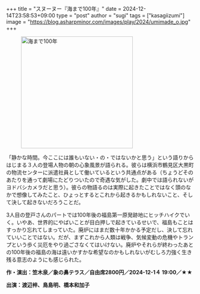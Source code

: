 +++
title = "スヌーヌー『海まで100年』"
date = 2024-12-14T23:58:53+09:00
type = "post"
author = "sugi"
tags = ["kasagiizumi"]
image = "https://blog.asharpminor.com/images/play/2024/umimade_o.jpg"
+++
<figure class="alignleft"><img src="/images/play/2024/umimade_o.jpg" alt="海まで100年" style="width: 300px !important;"></figure>

「静かな時間。今ここには誰もいない・の・ではないかと思う」という語りからはじまる３人の登場人物の朝の心象風景が語られる。彼らは横浜市鶴見区大黒町の物流センターに派遣社員として働いているという共通点がある（ちょうどそのあたりを通って劇場にたどりついたので奇遇な気がした。劇中では語られないがヨドバシカメラだと思う）。彼らの物語るのは実際に起きたことではなく頭のなかで想像してみたこと、ひょっとするとこれから起きるかもしれないこと、そして決して起きないだろうことだ。

3人目の登戸さんのパートでは100年後の福島第一原発跡地にヒッチハイクでいく。いやあ、世界的にやばいことが目白押しで起きているせいで、福島もことはすっかり忘れてしまっていた。廃炉にはまだ数十年かかる予定だし、決して忘れていいことではない。だが、まずこれから人類は戦争、気候変動の危機やトランプという歩く災厄をやり過ごさなくてはいけない。廃炉やそれらが終わったあとの100年後の福島の海は遠いかすかな希望なのかもしれないがむしろ力強く生き残る意志のようにも感じられた。

**作・演出：笠木泉／象の鼻テラス／自由席2800円／2024-12-1４ 19:00／★★**

**出演：渡辺梓、鳥島明、橋本和加子**
